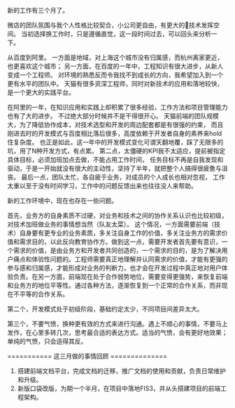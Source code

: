 新的工作有三个月了。

微店的团队氛围与我个人性格比较契合，小公司更自由，有更大的技术发挥空间。
当初选择换工作时，只是遵循直觉，这一段时间过去，可以回头来分析一下。

从百度到阿里。
一方面是地域，对上海这个城市没有归属感，而杭州离家更近，也更喜欢这个城市；
另一方面，在百度的一年中，工程知识有很大进步，从新人变成一个工程师。
对环境的熟悉反而令我找不到成长的方向，我希望加入到一个更有水平的团队中。
天猫有很多资深工程师，同时对新技术的应用和落地较快，是一个更大的实践平台。

在阿里的一年，在知识应用和实践上却积累了很多经验，工作方法和项目管理能力也有了大的进步。
不过绝大部分时候并不是干得很开心。
天猫前端的团队规模大，为了降低协作成本，对技术选型和开发的周边配套都是有很强的约束，
而且刚进去时的开发模式与百度相比落后很多，高度依赖于开发者自身的素养来hold住复杂度。
也正是如此，这一年中的开发模式变化可谓天翻地覆，踩了无限多的坑，用了N种开发方式，有点累。
第二点，太僵硬的KPI我不太适应，提前被指定具体目标，必须加班加点去做，不能占用工作时间，
任务目标不再是自我发现和驱动，于是一开始就没有很大的主动性，坚持了半年，就把整个人搞得很疲惫与沮丧。
最后一点，团队太忙，各自疲于业务，对成员的个人成长也相对忽视，
工作太重以至于没有时间学习，工作中的问题反馈出来也往往没人来帮助。

新的工作环境中，现在也存在一些问题。

首先，业务方的自身素质不过硬，对业务和技术之间的协作关系认识也比较初级，对技术加班做业务的事情想当然（队友太菜）。
这个情况，一方面需要前端（技术）自身要有更专业的业务素质，多关注自身工作的价值，多关注业务方的需求价值和需求目的，以此反向教育协作方。做到这一点，需要开发者首先要有意识，一个需求的价值，是由业务方和开发者共同创造的，一个需求的目的，是为了解决用户痛点和体验性问题的。工程师需要真正地理解并认同需求的价值，才能有更强的参与感和归属感，才能形成对业务的判断力，也才会在开发过程中真正地对用户体验负责。在另一方面，前端现在处于合作弱势地位，需要变得更强势，来恢复前端和业务方的地位平等性。通过各种方法，逐渐恢复到一个正常的合作关系，而非现在不平等的合作关系。

第二个，开发模式处于初级阶段，基础约定太少，不同项目间差异太大。

第三个，不要气愤，换种更有效的方式来进行沟通。遇上不顺心的事情，不要马上发作，在心里多转几次，思考最合适的表达方式。适当的气愤，会有更好地效果；单纯的气愤，只会适得其反。

===========  这三月做的事情回顾  ==============

1. 搭建前端文档平台，完成文档的迁移，推广文档的使用和贡献，负责日常维护和升级。
2. 新版口袋改版，为期一个半月，在项目中落地FIS3，并从头搭建项目的前端工程架构。
